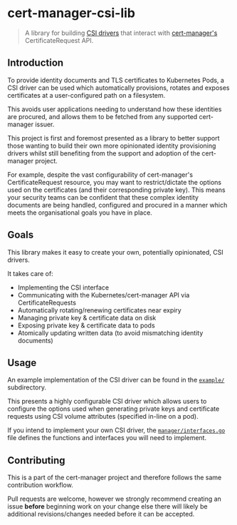 # cert-manager-csi-lib

> A library for building [CSI drivers](https://kubernetes-csi.github.io/docs/)
> that interact with [cert-manager's](https://github.com/cert-manager/cert-manager)
> CertificateRequest API.

## Introduction

To provide identity documents and TLS certificates to Kubernetes Pods, a CSI
driver can be used which automatically provisions, rotates and exposes
certificates at a user-configured path on a filesystem.

This avoids user applications needing to understand how these identities are
procured, and allows them to be fetched from any supported cert-manager issuer.

This project is first and foremost presented as a library to better support
those wanting to build their own more opinionated identity provisioning drivers
whilst still benefiting from the support and adoption of the cert-manager
project.

For example, despite the vast configurability of cert-manager's
CertificateRequest resource, you may want to restrict/dictate the options used
on the certificates (and their corresponding private key).
This means your security teams can be confident that these complex identity
documents are being handled, configured and procured in a manner which meets
the organisational goals you have in place.

## Goals

This library makes it easy to create your own, potentially opinionated, CSI
drivers.

It takes care of:

- Implementing the CSI interface
- Communicating with the Kubernetes/cert-manager API via CertificateRequests
- Automatically rotating/renewing certificates near expiry
- Managing private key & certificate data on disk
- Exposing private key & certificate data to pods
- Atomically updating written data (to avoid mismatching identity documents)

## Usage

An example implementation of the CSI driver can be found in the [`example/`](./example)
subdirectory.

This presents a highly configurable CSI driver which allows users to configure
the options used when generating private keys and certificate requests using
CSI volume attributes (specified in-line on a pod).

If you intend to implement your own CSI driver, the [`manager/interfaces.go`](./manager/interfaces.go)
file defines the functions and interfaces you will need to implement.

## Contributing

This is a part of the cert-manager project and therefore follows the same
contribution workflow.

Pull requests are welcome, however we strongly recommend creating an issue
**before** beginning work on your change else there will likely be additional
revisions/changes needed before it can be accepted.
